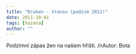 ```yaml
---
title: "Draken - Vracov (podzim 2011)"
date: 2011-10-01
tags: [hazena]
author: ""
---
```


Podzimní zápas žen na našem hřišti. /nAutor: Bota
